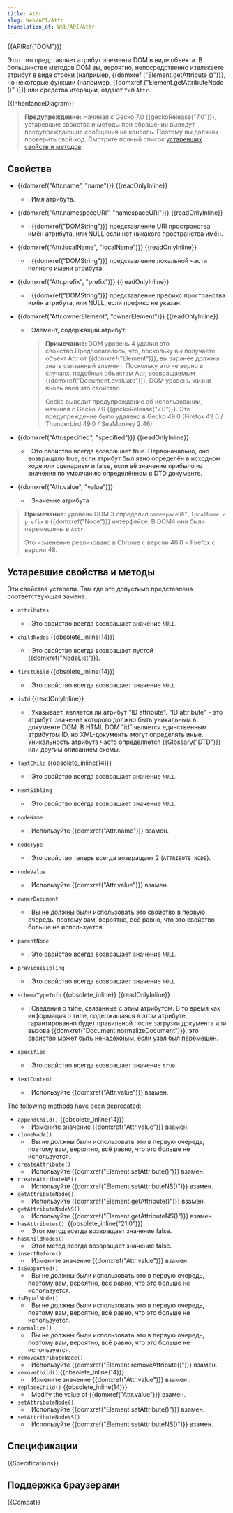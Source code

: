 ```yaml
---
title: Attr
slug: Web/API/Attr
translation_of: Web/API/Attr
---
```

{{APIRef("DOM")}}

Этот тип представляет атрибут элемента DOM в виде объекта. В большинстве методов DOM вы, вероятно, непосредственно извлекаете атрибут в виде строки (например, {{domxref ("Element.getAttribute ()")}}, но некоторые функции (например, {{domxref ("Element.getAttributeNode ()" )}}) или средства итерации, отдают тип `Attr`.

{{InheritanceDiagram}}

> **Предупреждение:** Начиная с Gecko 7.0 {{geckoRelease("7.0")}}, устаревшие свойства и методы при обращении выведут предупреждающие сообщения на консоль. Поэтому вы должны проверить свой код. Смотрите полный список [устаревших свойств и методов](#Deprecated_properties_and_methods).

## Свойства

- {{domxref("Attr.name", "name")}} {{readOnlyInline}}
  - : Имя атрибута.
- {{domxref("Attr.namespaceURI", "namespaceURI")}} {{readOnlyInline}}
  - : {{domxref("DOMString")}} представление URI пространства имён атрибута, или NULL если нет никакого пространства имён.
- {{domxref("Attr.localName", "localName")}} {{readOnlyInline}}
  - : {{domxref("DOMString")}} представление локальной части полного имени атрибута.
- {{domxref("Attr.prefix", "prefix")}} {{readOnlyInline}}
  - : {{domxref("DOMString")}} представление префикс пространства имён атрибута, или NULL, если префикс не указан.
- {{domxref("Attr.ownerElement", "ownerElement")}} {{readOnlyInline}}

  - : Элемент, содержащий атрибут.

    > **Примечание:** DOM уровень 4 удалил это свойство.Предполагалось, что, поскольку вы получаете объект Attr от {{domxref("Element")}}, вы заранее должны знать связанный элемент. Поскольку это не верно в случаях, подобных объектам Attr, возвращаемым {{domxref("Document.evaluate")}}, DOM уровень жизни вновь ввёл это свойство.
    >
    > Gecko выводит предупреждение об использовании, начиная с Gecko 7.0 {{geckoRelease("7.0")}}. Это предупреждение было удалено в Gecko 49.0 (Firefox 49.0 / Thunderbird 49.0 / SeaMonkey 2.46).

- {{domxref("Attr.specified", "specified")}} {{readOnlyInline}}
  - : Это свойство всегда возвращает true. Первоначально, оно возвращало true, если атрибут был явно определён в исходном коде или сценарием и false, если её значение прибыло из значения по умолчанию определённом в DTD документе.
- {{domxref("Attr.value", "value")}}
  - : Значение атрибута

> **Примечание:** уровень DOM 3 определил `namespaceURI`, `localName `и `prefix` в {{domxref("Node")}} интерфейсе. В DOM4 они были перемещены в `Attr`.
>
> Это изменение реализовано в Chrome с версии 46.0 и Firefox с версии 48.

## Устаревшие свойства и методы

Эти свойства устарели. Там где это допустимо представлена соответствующая замена.

- `attributes`
  - : Это свойство всегда возвращает значение `NULL`.
- `childNodes` {{obsolete_inline(14)}}
  - : Это свойство всегда возвращает пустой {{domxref("NodeList")}}.
- `firstChild` {{obsolete_inline(14)}}
  - : Это свойство всегда возвращает значение `NULL`.
- `isId` {{readOnlyInline}}
  - : Указывает, является ли атрибут "ID attribute". "ID attribute" - это атрибут, значение которого должно быть уникальным в документе DOM. В HTML DOM "id" является единственным атрибутом ID, но XML-документы могут определять иные. Уникальность атрибута часто определяется {{Glossary("DTD")}} или другим описанием схемы.
- `lastChild` {{obsolete_inline(14)}}
  - : Это свойство всегда возвращает значение `NULL`.
- `nextSibling`
  - : Это свойство всегда возвращает значение `NULL`.
- `nodeName`
  - : Используйте {{domxref("Attr.name")}} взамен.
- `nodeType`
  - : Это свойство теперь всегда возвращает 2 (`ATTRIBUTE_NODE`).
- `nodeValue`
  - : Используйте {{domxref("Attr.value")}} взамен.
- `ownerDocument`
  - : Вы не должны были использовать это свойство в первую очередь, поэтому вам, вероятно, всё равно, что это свойство больше не используется.
- `parentNode`
  - : Это свойство всегда возвращает значение `NULL`.
- `previousSibling`
  - : Это свойство всегда возвращает значение `NULL`.
- `schemaTypeInfo` {{obsolete_inline}} {{readOnlyInline}}
  - : Сведения о типе, связанные с этим атрибутом. В то время как информация о типе, содержащаяся в этом атрибуте, гарантированно будет правильной после загрузки документа или вызова {{domxref("Document.normalizeDocument")}}, это свойство может быть ненадёжным, если узел был перемещён.
- `specified`

  - : Это свойство всегда возвращает значение `true`.

- `textContent`
  - : Используйте {{domxref("Attr.value")}} взамен.

The following methods have been deprecated:

- `appendChild()` {{obsolete_inline(14)}}
  - : Измените значение {{domxref("Attr.value")}} взамен.
- `cloneNode()`
  - : Вы не должны были использовать это в первую очередь, поэтому вам, вероятно, всё равно, что это больше не используется.
- `createAttribute()`
  - : Используйте {{domxref("Element.setAttribute()")}} взамен.
- `createAttributeNS()`
  - : Используйте {{domxref("Element.setAttributeNS()")}} взамен.
- `getAttributeNode()`
  - : Используйте {{domxref("Element.getAttribute()")}} взамен.
- `getAttributeNodeNS()`
  - : Используйте {{domxref("Element.getAttributeNS()")}} взамен.
- `hasAttributes() `{{obsolete_inline("21.0")}}
  - : Этот метод всегда возвращает значение false.
- `hasChildNodes()`
  - : Этот метод всегда возвращает значение false.
- `insertBefore()`
  - : Измените значение {{domxref("Attr.value")}} взамен.
- `isSupported()`
  - : Вы не должны были использовать это в первую очередь, поэтому вам, вероятно, всё равно, что это больше не используется.
- `isEqualNode()`
  - : Вы не должны были использовать это в первую очередь, поэтому вам, вероятно, всё равно, что это больше не используется.
- `normalize()`
  - : Вы не должны были использовать это в первую очередь, поэтому вам, вероятно, всё равно, что это больше не используется.
- `removeAttributeNode()`
  - : Используйте {{domxref("Element.removeAttribute()")}} взамен.
- `removeChild()` {{obsolete_inline(14)}}
  - : Измените значение {{domxref("Attr.value")}} взамен..
- `replaceChild()` {{obsolete_inline(14)}}
  - : Modify the value of {{domxref("Attr.value")}} взамен.
- `setAttributeNode()`
  - : Используйте {{domxref("Element.setAttribute()")}} взамен.
- `setAttributeNodeNS()`
  - : Используйте {{domxref("Element.setAttributeNS()")}} взамен.

## Спецификации

{{Specifications}}

## Поддержка браузерами

{{Compat}}
